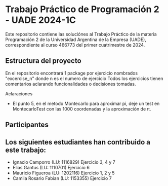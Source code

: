 # Trabajo Práctico de Programación 2 - UADE 2024-1C

Este repositorio contiene las soluciónes al  Trabajo Práctico de la materia Programación 2 de la Universidad Argentina de la Empresa (UADE), correspondiente al curso 466773 del primer cuatrimestre de 2024.


## Estructura del proyecto
En el repositorio encontrará 1 package por ejercicio nombrados "excercise_n" donde n es el numero de ejercicio
Todos los ejercicios tienen comentarios aclarando funcionalidades o decisiones tomadas.

Aclaraciones
* El punto 5, en el metodo Montecarlo para aproximar pi, deje un test en MontecarloTest con las 1000 coordenadas y la aproximación de π.


## Participantes

Los siguientes estudiantes han contribuido a este trabajo:
- 
- Ignacio Camporro (LU: 1116829) Ejercicio 3, 4 y 7
- Elias Gantus (LU: 1110701) Ejercicio 6
- Mauricio Figueroa (LU: 1202116) Ejercicio 1, 2 y 5
- Camila Rosario Fabian (LU: 1153355) Ejercicio 7
